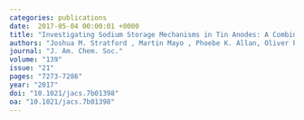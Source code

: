 ```yaml
---
categories: publications
date:  2017-05-04 00:00:01 +0000
title: "Investigating Sodium Storage Mechanisms in Tin Anodes: A Combined Pair Distribution Function Analysis, Density Functional Theory, and Solid-State NMR Approach"
authors: "Joshua M. Stratford , Martin Mayo , Phoebe K. Allan, Oliver Pecher, Olaf J. Borkiewicz, Kamila M. Wiaderek, Karena W. Chapman⊥, Chris J. Pickard, Andrew J. Morris, and Clare P. Grey"
journal: "J. Am. Chem. Soc."
volume: "139"
issue: "21"
pages: "7273-7286"
year: "2017"
doi: "10.1021/jacs.7b01398"
oa: "10.1021/jacs.7b01398"
---
```

